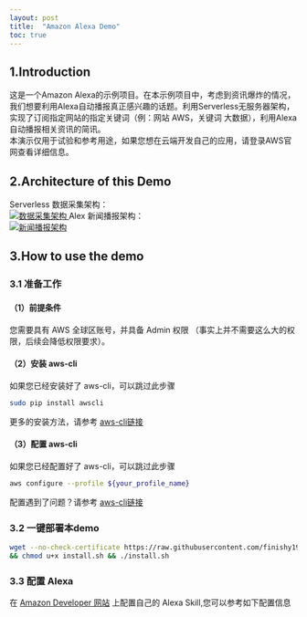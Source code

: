 ```yaml
---
layout: post
title:  "Amazon Alexa Demo"
toc: true
---
```



## 1.Introduction 
这是一个Amazon Alexa的示例项目。在本示例项目中，考虑到资讯爆炸的情况，我们想要利用Alexa自动播报真正感兴趣的话题。利用Serverless无服务器架构，实现了订阅指定网站的指定关键词（例：网站 AWS，关键词 大数据），利用Alexa自动播报相关资讯的简讯。  
本演示仅用于试验和参考用途，如果您想在云端开发自己的应用，请登录AWS官网查看详细信息。
## 2.Architecture of this Demo 
Serverless 数据采集架构：  
<a data-fancybox="gallery" href="https://aws-demo-center.s3-ap-southeast-1.amazonaws.com/demopic/Data_Collect.jpeg">
![数据采集架构](https://aws-demo-center.s3-ap-southeast-1.amazonaws.com/demopic/Data_Collect.jpeg)
</a>
Alex 新闻播报架构：  
<a data-fancybox="gallery" href="https://aws-demo-center.s3-ap-southeast-1.amazonaws.com/demopic/Alexa_Skill.jpeg">
![新闻播报架构](https://aws-demo-center.s3-ap-southeast-1.amazonaws.com/demopic/Alexa_Skill.jpeg)
</a>

## 3.How to use the demo

### 3.1 准备工作
#### （1）前提条件

您需要具有 AWS 全球区账号，并具备 Admin 权限 （事实上并不需要这么大的权限，后续会降低权限要求）。  

#### （2）安装 aws-cli

如果您已经安装好了 aws-cli，可以跳过此步骤

```sh
sudo pip install awscli
```

更多的安装方法，请参考 [aws-cli链接](https://github.com/aws/aws-cli)

#### （3）配置 aws-cli

如果您已经配置好了 aws-cli，可以跳过此步骤

```sh
aws configure --profile ${your_profile_name}
```

配置遇到了问题？请参考 [aws-cli链接](https://github.com/aws/aws-cli)

### 3.2 一键部署本demo

```sh
wget --no-check-certificate https://raw.githubusercontent.com/finishy1995/voixa/master/install.sh \
&& chmod u+x install.sh && ./install.sh
```
### 3.3 配置 Alexa

在 [Amazon Developer 网站](https://developer.amazon.com/) 上配置自己的 Alexa Skill,您可以参考如下配置信息 



